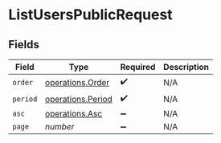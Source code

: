 # ListUsersPublicRequest


## Fields

| Field                                                         | Type                                                          | Required                                                      | Description                                                   |
| ------------------------------------------------------------- | ------------------------------------------------------------- | ------------------------------------------------------------- | ------------------------------------------------------------- |
| `order`                                                       | [operations.Order](../../../sdk/models/operations/order.md)   | :heavy_check_mark:                                            | N/A                                                           |
| `period`                                                      | [operations.Period](../../../sdk/models/operations/period.md) | :heavy_check_mark:                                            | N/A                                                           |
| `asc`                                                         | [operations.Asc](../../../sdk/models/operations/asc.md)       | :heavy_minus_sign:                                            | N/A                                                           |
| `page`                                                        | *number*                                                      | :heavy_minus_sign:                                            | N/A                                                           |